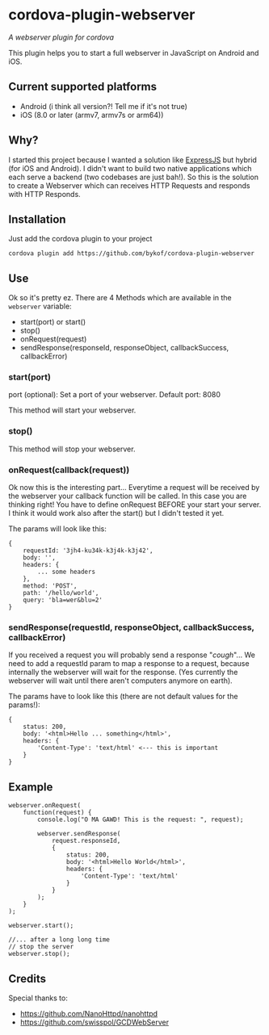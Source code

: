 # cordova-plugin-webserver
*A webserver plugin for cordova*

This plugin helps you to start a full webserver in JavaScript on Android and iOS.

## Current supported platforms

- Android (i think all version?! Tell me if it's not true)
- iOS (8.0 or later (armv7, armv7s or arm64))

## Why?

I started this project because I wanted a solution like [ExpressJS](http://expressjs.com/de/) but hybrid (for iOS and Android). I didn't want to build two native applications which each serve a backend (two codebases are just bah!). So this is the solution to create a Webserver which can receives HTTP Requests and responds with HTTP Responds.

## Installation

Just add the cordova plugin to your project

`cordova plugin add https://github.com/bykof/cordova-plugin-webserver`

## Use

Ok so it's pretty ez. There are 4 Methods which are available in the `webserver` variable:

- start(port) or start()
- stop()
- onRequest(request)
- sendResponse(responseId, responseObject, callbackSuccess, callbackError)

### start(port)

port (optional): Set a port of your webserver.
Default port: 8080

This method will start your webserver.

### stop()

This method will stop your webserver.

### onRequest(callback(request))

Ok now this is the interesting part...
Everytime a request will be received by the webserver your callback function will be called. In this case you are thinking right! You have to define onRequest BEFORE your start your server. I think it would work also after the start() but I didn't tested it yet.

The params will look like this:
```
{
	requestId: '3jh4-ku34k-k3j4k-k3j42',
	body: '',
	headers: {
		... some headers
	},
	method: 'POST',
	path: '/hello/world',
	query: 'bla=wer&blu=2'
}
```

### sendResponse(requestId, responseObject,  callbackSuccess, callbackError)

If you received a request you will probably send a response "*cough*"...
We need to add a requestId param to map a response to a request, because internally the webserver will wait for the response. (Yes currently the webserver will wait until there aren't computers anymore on earth).

The params have to look like this (there are not default values for the params!):
```
{
	status: 200,
	body: '<html>Hello ... something</html>',
	headers: {
		'Content-Type': 'text/html' <--- this is important
	}
}
```

## Example

```
webserver.onRequest(
	function(request) {
		console.log("O MA GAWD! This is the request: ", request);

		webserver.sendResponse(
			request.responseId,
			{
				status: 200,
				body: '<html>Hello World</html>',
				headers: {
					'Content-Type': 'text/html'
				}
			}
		);
	}
);

webserver.start();

//... after a long long time
// stop the server
webserver.stop();
```

## Credits

Special thanks to:

- https://github.com/NanoHttpd/nanohttpd
- https://github.com/swisspol/GCDWebServer


